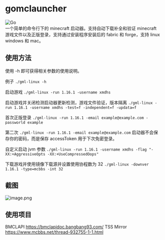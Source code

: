# gomclauncher
![Go](https://github.com/xmdhs/gomclauncher/workflows/Go/badge.svg)  
一个简单的命令行下的 minecraft 启动器。支持自动下载补全和验证 minecraft 游戏文件以及正版登录，支持通过安装程序安装后的 fabric 和 forge，支持 linux windows 和 mac。

## 使用方法
使用 -h 即可获得相关参数的使用说明。

例子 `./gml-linux -h`

启动游戏 `./gml-linux -run 1.16.1 -username xmdhs`

启动游戏并关闭检测启动器更新检测，游戏文件验证，版本隔离 `./gml-linux -run 1.16.1 -username xmdhs -test=f -independent=f -updata=f`

首次正版登录 `./gml-linux -run 1.16.1 -email example@example.com -passworld example`

第二次 `./gml-linux -run 1.16.1 -email example@example.com` 启动器不会保存你的密码，而是保存 accessToken 用于下次免密登录。

自定义启动 jvm 参数 `./gml-linux -run 1.16.1 -username xmdhs -flag "-XX:+AggressiveOpts -XX:+UseCompressedOops"`

下载游戏并使用镜像下载源并设置使用协程数为 32 `./gml-linux -downver 1.16.1 -type=mcbbs -int 32`

## 截图
![image.png](https://i.loli.net/2020/07/02/E7ZcBCGfo1v46kI.png)

## 使用项目
BMCLAPI https://bmclapidoc.bangbang93.com/
TSS Mirror https://www.mcbbs.net/thread-932755-1-1.html 